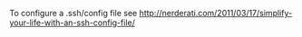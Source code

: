 

To configure a .ssh/config file see http://nerderati.com/2011/03/17/simplify-your-life-with-an-ssh-config-file/
